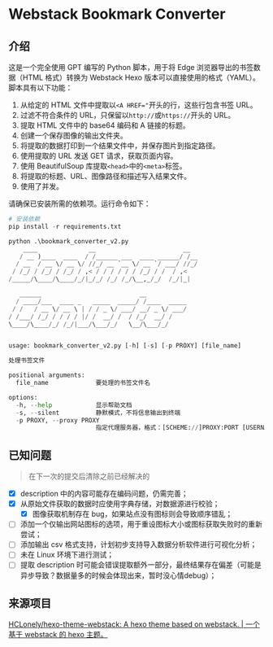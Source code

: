 # Webstack Bookmark Converter

## 介绍

这是一个完全使用 GPT 编写的 Python 脚本，用于将 Edge 浏览器导出的书签数据（HTML 格式）转换为 Webstack Hexo 版本可以直接使用的格式（YAML）。脚本具有以下功能：

1. 从给定的 HTML 文件中提取以`<A HREF="`开头的行，这些行包含书签 URL。
2. 过滤不符合条件的 URL，只保留以`http://`或`https://`开头的 URL。
3. 提取 HTML 文件中的 base64 编码和 A 链接的标题。
4. 创建一个保存图像的输出文件夹。
5. 将提取的数据打印到一个结果文件中，并保存图片到指定路径。
6. 使用提取的 URL 发送 GET 请求，获取页面内容。
7. 使用 BeautifulSoup 库提取`<head>`中的`<meta>`标签。
8. 将提取的标题、URL、图像路径和描述写入结果文件。
9. 使用了并发。

请确保已安装所需的依赖项。运行命令如下：

```python
# 安装依赖
pip install -r requirements.txt
```

```python
python .\bookmark_converter_v2.py
    ____              __                        __
   / __ )____  ____  / /______ ___  ____ ______/ /__
  / __  / __ \/ __ \/ //_/ __ `__ \/ __ `/ ___/ //_/
 / /_/ / /_/ / /_/ / ,< / / / / / / /_/ / /  / ,<
/_____/\____/\____/_/|_/_/ /_/ /_/\__,_/_/  /_/|_|

   ______                           __
  / ____/___  ____ _   _____  _____/ /____  _____
 / /   / __ \/ __ \ | / / _ \/ ___/ __/ _ \/ ___/
/ /___/ /_/ / / / / |/ /  __/ /  / /_/  __/ /
\____/\____/_/ /_/|___/\___/_/   \__/\___/_/


usage: bookmark_converter_v2.py [-h] [-s] [-p PROXY] [file_name]

处理书签文件

positional arguments:
  file_name             要处理的书签文件名

options:
  -h, --help            显示帮助文档
  -s, --silent          静默模式，不将信息输出到终端
  -p PROXY, --proxy PROXY
                        指定代理服务器，格式：[SCHEME://]PROXY:PORT [USERNAME] [PASSWORD]（不填写协 议则默认为socks5）
```

## 已知问题

> 在下一次的提交后清除之前已经解决的

- [x] description 中的内容可能存在编码问题，仍需完善；
- [x] 从原始文件获取的数据时应使用字典存储，对数据源进行校验；
  - [x] 图像获取机制存在 bug，如果站点没有图标则会导致顺序错乱；
- [ ] 添加一个仅输出网站图标的选项，用于重设图标大小或图标获取失败时的重新尝试；
- [ ] 添加输出 csv 格式支持，计划初步支持导入数据分析软件进行可视化分析；
- [ ] 未在 Linux 环境下进行测试；
- [ ] 提取 description 时可能会错误提取额外一部分，最终结果存在偏差（可能是异步导致？数据量多的时候会体现出来，暂时没心情debug）；

## 来源项目

[HCLonely/hexo-theme-webstack: A hexo theme based on webstack. | 一个基于 webstack 的 hexo 主题。](https://github.com/HCLonely/hexo-theme-webstack/)
